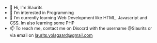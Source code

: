 - 👋 Hi, I’m Slaurits
- 👀 I’m interested in Programming
- 🌱 I’m currently learning Web Development like HTML, Javascript and CSS. Im also learning some PHP
- 📫 To reach me, contact me on Disocrd with the username @Slaurits or via email on laurits.volsgaard@gmail.com

<!---
Slaurits/Slaurits is a ✨ special ✨ repository because its `README.md` (this file) appears on your GitHub profile.
You can click the Preview link to take a look at your changes.
--->
